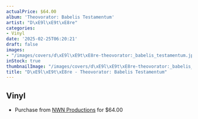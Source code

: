 ```yaml
---
actualPrice: $64.00
album: 'Theovorator: Babelis Testamentum'
artist: "D\xE9l\xE9t\xE8re"
categories:
- Vinyl
date: '2025-02-25T06:20:21'
draft: false
images:
- "/images/covers/d\xE9l\xE9t\xE8re-theovorator:_babelis_testamentum.jpg"
inStock: true
thumbnailImage: "/images/covers/d\xE9l\xE9t\xE8re-theovorator:_babelis_testamentum-thumb.jpg"
title: "D\xE9l\xE9t\xE8re - Theovorator: Babelis Testamentum"
---
```


## Vinyl
* Purchase from [NWN Productions](http://shop.nwnprod.com/index.php?route=product/product&path=75&product_id=22631&sort=pd.name&order=ASC) for $64.00
